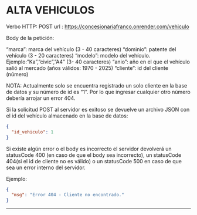 # ALTA VEHICULOS

Verbo HTTP: POST
url : https://concesionariafranco.onrender.com/vehiculo

Body de la petición:

“marca”: marca del vehículo (3 - 40 caracteres)
“dominio”: patente del vehículo (3 - 20 caracteres)
“modelo”: modelo del vehículo. Ejemplo:”Ka”,”civic”,”A4” (3- 40 caracteres)
“anio”: año en el que el vehículo salió al mercado (años válidos: 1970 - 2025)
“cliente”: id del cliente (número)

NOTA: Actualmente solo se encuentra registrado un solo cliente en la base de datos y su número de id es “1”. Por lo que ingresar cualquier otro número debería arrojar un error 404.

Si la solicitud POST al servidor es exitoso se devuelve un archivo JSON con el id del vehículo almacenado en la base de datos:

```json
{
  "id_vehiculo": 1
}
```

Si existe algún error o el body es incorrecto el servidor devolverá un statusCode 400 (en caso de que el body sea incorrecto), un statusCode 404(si el id de cliente no es válido) o un statusCode 500 en caso de que sea un error interno del servidor.

Ejemplo:

```json
{
  "msg": "Error 404 - Cliente no encontrado."
}
```

---
